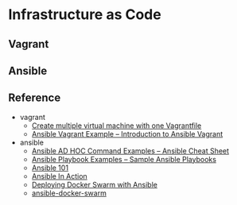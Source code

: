 # Infrastructure as Code

## Vagrant

## Ansible

## Reference

* vagrant
    + [Create multiple virtual machine with one Vagrantfile](https://sharadchhetri.com/create-multiple-virtual-machine-with-one-vagrantfile/)
    + [Ansible Vagrant Example – Introduction to Ansible Vagrant](https://www.middlewareinventory.com/blog/vagrant-ansible-example/)
* ansible
    + [Ansible AD HOC Command Examples – Ansible Cheat Sheet](https://www.middlewareinventory.com/blog/ansible-ad-hoc-commands/)
    + [Ansible Playbook Examples – Sample Ansible Playbooks](https://www.middlewareinventory.com/blog/ansible-playbook-example/)
    + [Ansible 101](https://medium.com/@denot/ansible-101-d6dc9f86df0a)
    + [Ansible In Action](https://medium.com/@ahmadfarag/ansible-in-action-f2f17706931)
    + [Deploying Docker Swarm with Ansible](https://medium.com/@cantrobot/deploying-docker-swarm-with-ansible-a991c1028427)
    + [ansible-docker-swarm](https://github.com/ruanbekker/ansible-docker-swarm)
